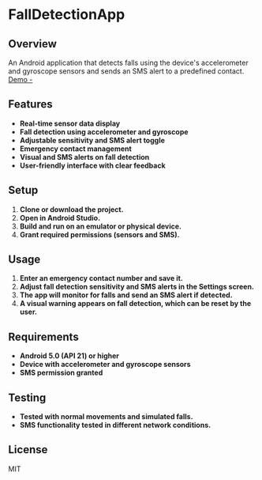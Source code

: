 # FallDetectionApp

## Overview
An Android application that detects falls using the device's accelerometer and gyroscope sensors and sends an SMS alert to a predefined contact.  
[Demo -](Alertra%20Demo.mp4)
## Features
- **Real-time sensor data display**
- **Fall detection using accelerometer and gyroscope**
- **Adjustable sensitivity and SMS alert toggle**
- **Emergency contact management**
- **Visual and SMS alerts on fall detection**
- **User-friendly interface with clear feedback**

## Setup
1. **Clone or download the project.**
2. **Open in Android Studio.**
3. **Build and run on an emulator or physical device.**
4. **Grant required permissions (sensors and SMS).**

## Usage
1. **Enter an emergency contact number and save it.**
2. **Adjust fall detection sensitivity and SMS alerts in the Settings screen.**
3. **The app will monitor for falls and send an SMS alert if detected.**
4. **A visual warning appears on fall detection, which can be reset by the user.**

## Requirements
- **Android 5.0 (API 21) or higher**
- **Device with accelerometer and gyroscope sensors**
- **SMS permission granted**

## Testing
- **Tested with normal movements and simulated falls.**
- **SMS functionality tested in different network conditions.**

## License
MIT
